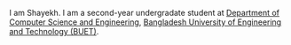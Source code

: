 I am Shayekh. I am a second-year undergradate student at [Department of Computer Science and Engineering](https://cse.buet.ac.bd/), [Bangladesh University of Engineering and Technology (BUET)](https://www.buet.ac.bd/web/). 
